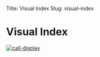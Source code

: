 Title: Visual Index
Slug: visual-index

# Visual Index

[![call-display](cui-call-display.png)](class.CallDisplay.html)
